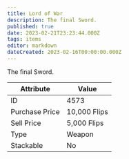 ```yaml
---
title: Lord of War
description: The final Sword.
published: true
date: 2023-02-21T23:23:44.000Z
tags: items
editor: markdown
dateCreated: 2023-02-16T00:00:00.000Z
---
```


The final Sword.

|Attribute|Value|
|-|-|
|ID|4573|
|Purchase Price|10,000 Flips|
|Sell Price|5,000 Flips|
|Type|Weapon|
|Stackable|No|

